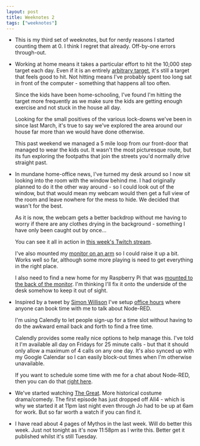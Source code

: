 ```yaml
---
layout: post
title: Weeknotes 2
tags: ["weeknotes"]
---
```



 - This is my third set of weeknotes, but for nerdy reasons I started counting them
   at 0. I think I regret that already. Off-by-one errors through-out.

 - Working at home means it takes a particular effort to hit the 10,000 step target
   each day. Even if it is an entirely [arbitrary target](https://www.theguardian.com/lifeandstyle/2018/sep/03/watch-your-step-why-the-10000-daily-goal-is-built-on-bad-science), it's still a target that feels good to hit.
   Not hitting means I've probably spent too long sat in front of the computer - something
   that happens all too often.

   Since the kids have been home-schooling, I've found I'm hitting the target
   more frequently as we make sure the kids are getting enough exercise and not
   stuck in the house all day.

   Looking for the small positives of the various lock-downs we've been in since
   last March, it's true to say we've explored the area around our house far more
   than we would have done otherwise.

   This past weekend we managed a 5 mile loop from our front-door that managed
   to wear the kids out. It wasn't the most picturesque route, but its fun exploring
   the footpaths that join the streets you'd normally drive straight past.

 - In mundane home-office news, I've turned my desk around so I now sit looking
   into the room with the window behind me. I had originally planned to do it
   the other way around - so I could look out of the window, but that would mean
   my webcam would then get a full view of the room and leave nowhere for the mess
   to hide. We decided that wasn't for the best.

   As it is now, the webcam gets a better backdrop without me having to worry
   if there are any clothes drying in the background - something I have only
   been caught out by once...

   You can see it all in action in [this week's Twitch stream](https://youtu.be/eqeuf38Ul_0?t=216).

   I've also mounted my [monitor on an arm](https://amzn.to/3rj53wK) so I could raise
   it up a bit. Works well so far, although some more playing is need to get everything
   in the right place.

   I also need to find a new home for my Raspberry Pi that was [mounted to the back of the monitor](https://www.instagram.com/p/BznvXssJLr9/).
   I'm thinking I'll fix it onto the underside of the desk somehow to keep it
   out of sight.

 - Inspired by a tweet by [Simon Willison](https://twitter.com/simonw/status/1355228000548126721)
   I've setup [office hours](https://calendly.com/knolleary) where anyone can
   book time with me to talk about Node-RED.

   I'm using Calendly to let people sign-up for a time slot without having to do
   the awkward email back and forth to find a free time.

   Calendly provides some really nice options to help manage this. I've told it
   I'm available all day on Fridays for 25 minute calls - but that it should only allow
   a maximum of 4 calls on any one day. It's also synced up with my Google Calendar
   so I can easily block-out times when I'm otherwise unavailable.

   If you want to schedule some time with me for a chat about Node-RED, then
   you can do that [right here](https://calendly.com/knolleary).

 - We've started watching [The Great](https://www.channel4.com/programmes/the-great).
   More historical costume drama/comedy. The first episode has just dropped off All4 - which
   is why we started it at 11pm last night even through Jo had to be up at 6am for work.
   But so far worth a watch if you can find it.

 - I have read about 4 pages of Mythos in the last week. Will do better this week.
   Just not tonight as it's now 11:58pm as I write this. Better get it published
   whilst it's still Tuesday.


